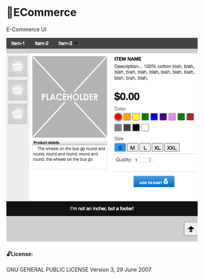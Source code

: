 
# :large_orange_diamond:ECommerce
E-Commerce UI



![screenshot](https://github.com/moseleygj/WebPages/blob/master/E-Commerce/Screenshot.png)


#### :unlock:License:
GNU GENERAL PUBLIC LICENSE Version 3, 29 June 2007
